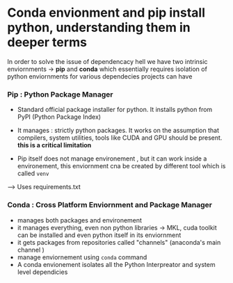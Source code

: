 # Conda envionment and pip install python, understanding them in deeper terms 



In order to solve the issue of dependencacy hell we have two intrinsic enviornments -> **pip** and **conda** which essentially  requires isolation of python enviornments for various dependecies projects can have 


### Pip : Python Package Manager 

- Standard official package installer for python. It installs python from PyPI (Python Package Index)

- It manages : strictly python packages. It works on the assumption that compilers, system utilities, tools like CUDA and GPU should be present. **this is a critical limitation**

- Pip itself does not manage environement , but it can work inside a environement, this enviornment cna be created by different tool which is called `venv` 

--> Uses requirements.txt

### Conda : Cross Platform Enviornment and Package Manager  

- manages both packages and environement 
- it manages everything, even non python libraries -> MKL, cuda toolkit can be installed and even python itself in its enviornment 
- it gets packages from repositories called "channels" (anaconda's main channel )
- manage enviornement using `conda` command 
- A conda envionement isolates all the Python Interpreator and system level dependicies 



